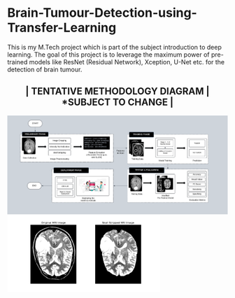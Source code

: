 # Brain-Tumour-Detection-using-Transfer-Learning
This is my M.Tech project which is part of the subject introduction to deep learning. The goal of this project is to leverage the maximum power of pre-trained models like ResNet (Residual Network), Xception, U-Net etc. for the detection of brain tumour.

<h2 align='center'>| TENTATIVE METHODOLOGY DIAGRAM | *SUBJECT TO CHANGE |</h2>
<img src='Methodology Block Diagram.png'>

<img src='Skull Stripping.png' width=350>
